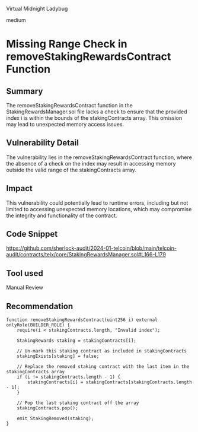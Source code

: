 Virtual Midnight Ladybug

medium

# Missing Range Check in removeStakingRewardsContract Function

## Summary
The removeStakingRewardsContract function in the StakingRewardsManager.sol file lacks a check to ensure that the provided index i is within the bounds of the stakingContracts array. This omission may lead to unexpected memory access issues.
## Vulnerability Detail
The vulnerability lies in the removeStakingRewardsContract function, where the absence of a check on the index may result in accessing memory outside the valid range of the stakingContracts array.
## Impact
This vulnerability could potentially lead to runtime errors, including but not limited to accessing unexpected memory locations, which may compromise the integrity and functionality of the contract.
## Code Snippet
https://github.com/sherlock-audit/2024-01-telcoin/blob/main/telcoin-audit/contracts/telx/core/StakingRewardsManager.sol#L166-L179
## Tool used

Manual Review

## Recommendation
```solidity
function removeStakingRewardsContract(uint256 i) external onlyRole(BUILDER_ROLE) {
    require(i < stakingContracts.length, "Invalid index");

    StakingRewards staking = stakingContracts[i];

    // Un-mark this staking contract as included in stakingContracts
    stakingExists[staking] = false;

    // Replace the removed staking contract with the last item in the stakingContracts array
    if (i != stakingContracts.length - 1) {
        stakingContracts[i] = stakingContracts[stakingContracts.length - 1];
    }

    // Pop the last staking contract off the array
    stakingContracts.pop();

    emit StakingRemoved(staking);
}
```
